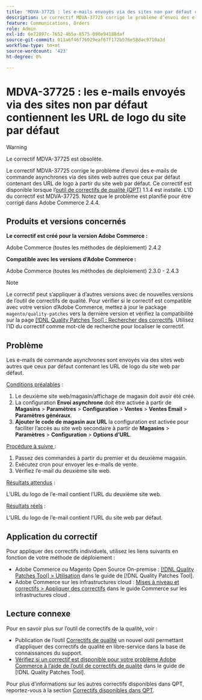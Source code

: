 ```yaml
---
title: 'MDVA-37725 : les e-mails envoyés via des sites non par défaut contiennent les URL de logo du site par défaut'
description: Le correctif MDVA-37725 corrige le problème d’envoi des e-mails de commande asynchrones via des sites web autres que ceux par défaut contenant des URL de logo à partir du site web par défaut.
feature: Communications, Orders
role: Admin
exl-id: 6e72897c-7652-4b5a-8575-090e94188daf
source-git-commit: 011a6f46f76029eaf67f172b576e58dac9710a3d
workflow-type: tm+mt
source-wordcount: '423'
ht-degree: 0%

---
```


# MDVA-37725 : les e-mails envoyés via des sites non par défaut contiennent les URL de logo du site par défaut

>[!WARNING]
>
> Le correctif MDVA-37725 est obsolète.

Le correctif MDVA-37725 corrige le problème d’envoi des e-mails de commande asynchrones via des sites web autres que ceux par défaut contenant des URL de logo à partir du site web par défaut. Ce correctif est disponible lorsque l’[outil de correctifs de qualité (QPT)](https://experienceleague.adobe.com/fr/docs/commerce-operations/tools/quality-patches-tool/quality-patches-tool-to-self-serve-quality-patches) 1.1.4 est installé. L’ID du correctif est MDVA-37725. Notez que le problème est planifié pour être corrigé dans Adobe Commerce 2.4.4.

## Produits et versions concernés

**Le correctif est créé pour la version Adobe Commerce :**

Adobe Commerce (toutes les méthodes de déploiement) 2.4.2

**Compatible avec les versions d’Adobe Commerce :**

Adobe Commerce (toutes les méthodes de déploiement) 2.3.0 - 2.4.3

>[!NOTE]
>
>Le correctif peut s’appliquer à d’autres versions avec de nouvelles versions de l’outil de correctifs de qualité. Pour vérifier si le correctif est compatible avec votre version d’Adobe Commerce, mettez à jour le package `magento/quality-patches` vers la dernière version et vérifiez la compatibilité sur la page [[!DNL Quality Patches Tool] : Rechercher des correctifs](https://experienceleague.adobe.com/fr/docs/commerce-operations/tools/quality-patches-tool/quality-patches-tool-to-self-serve-quality-patches). Utilisez l’ID du correctif comme mot-clé de recherche pour localiser le correctif.

## Problème

Les e-mails de commande asynchrones sont envoyés via des sites web autres que ceux par défaut contenant les URL de logo du site web par défaut.

<u>Conditions préalables</u> :

1. Le deuxième site web/magasin/affichage de magasin doit avoir été créé.
1. La configuration **Envoi asynchrone** doit être activée à partir de **Magasins** > **Paramètres** > **Configuration** > **Ventes** > **Ventes Email** > **Paramètres généraux**.
1. **Ajouter le code de magasin aux URL** la configuration est activée pour faciliter l’accès au site web secondaire à partir de **Magasins** > **Paramètres** > **Configuration** > **Options d’URL**.

<u>Procédure à suivre </u> :

1. Passez des commandes à partir du premier et du deuxième magasin.
1. Exécutez cron pour envoyer les e-mails de vente.
1. Vérifiez l’e-mail du deuxième site web.

<u>Résultats attendus</u> :

L’URL du logo de l’e-mail contient l’URL du deuxième site web.

<u>Résultats réels</u> :

L’URL du logo de l’e-mail contient l’URL du site web par défaut.

## Application du correctif

Pour appliquer des correctifs individuels, utilisez les liens suivants en fonction de votre méthode de déploiement :

* Adobe Commerce ou Magento Open Source On-premise : [[!DNL Quality Patches Tool] > Utilisation](/help/tools/quality-patches-tool/usage.md) dans le guide de [!DNL Quality Patches Tool].
* Adobe Commerce sur les infrastructures cloud : [Mises à niveau et correctifs > Appliquer des correctifs](https://experienceleague.adobe.com/docs/commerce-cloud-service/user-guide/develop/upgrade/apply-patches.html?lang=fr) dans le guide Commerce sur les infrastructures cloud .

## Lecture connexe

Pour en savoir plus sur l’outil de correctifs de la qualité, voir :

* Publication de l’outil [Correctifs de qualité](https://experienceleague.adobe.com/fr/docs/commerce-operations/tools/quality-patches-tool/quality-patches-tool-to-self-serve-quality-patches) un nouvel outil permettant d’appliquer des correctifs de qualité en libre-service dans la base de connaissances du support.
* [Vérifiez si un correctif est disponible pour votre problème Adobe Commerce à l’aide de l’outil de correctifs de qualité](/help/tools/quality-patches-tool/patches-available-in-qpt/check-patch-for-magento-issue-with-magento-quality-patches.md) dans le guide de [!DNL Quality Patches Tool].

Pour plus d’informations sur les autres correctifs disponibles dans QPT, reportez-vous à la section [Correctifs disponibles dans QPT](https://experienceleague.adobe.com/tools/commerce-quality-patches/index.html?lang=fr).
